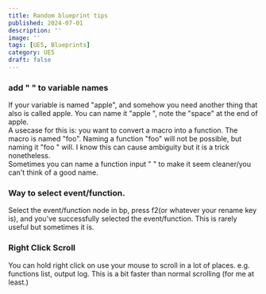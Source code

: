 ```yaml
---
title: Random blueprint tips
published: 2024-07-01
description: ''
image: ''
tags: [UE5, Blueprints]
category: UE5
draft: false 
---
```

### add " " to variable names
If your variable is named "apple", and somehow you need another thing that also is called apple. You can name it "apple ", note the "space" at the end of apple.  
A usecase for this is: you want to convert a macro into a function. The macro is named "foo". Naming a function "foo" will not be possible, but naming it "foo " will. I know this can cause ambiguity but it is a trick nonetheless.  
Sometimes you can name a function input " " to make it seem cleaner/you can't think of a good name.
### Way to select event/function.
Select the event/function node in bp, press f2(or whatever your rename key is), and you've successfully selected the event/function. This is rarely useful but sometimes it is.
### Right Click Scroll
You can hold right click on use your mouse to scroll in a lot of places. e.g. functions list, output log. This is a bit faster than normal scrolling (for me at least.)
